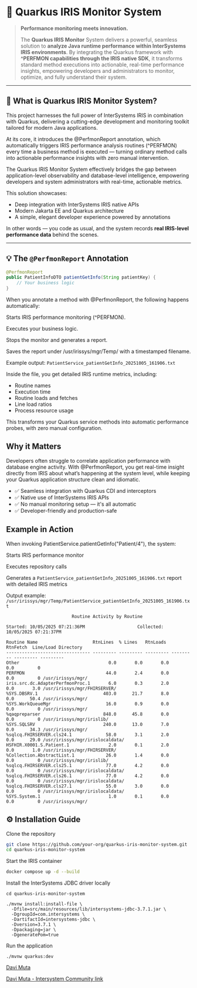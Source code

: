 # 🚀 Quarkus IRIS Monitor System

> **Performance monitoring meets innovation.**
>
> The **Quarkus IRIS Monitor** System delivers a powerful, seamless solution to **analyze Java runtime performance within InterSystems IRIS environments**. By integrating the Quarkus framework with **^PERFMON capabilities through the IRIS native SDK**, it transforms standard method executions into actionable, real-time performance insights, empowering developers and administrators to monitor, optimize, and fully understand their system.

---

## 🌟 What is Quarkus IRIS Monitor System?

This project harnesses the full power of InterSystems IRIS in combination with Quarkus, delivering a cutting-edge development and monitoring toolkit tailored for modern Java applications.

At its core, it introduces the @PerfmonReport annotation, which automatically triggers IRIS performance analysis routines (^PERFMON) every time a business method is executed — turning ordinary method calls into actionable performance insights with zero manual intervention.

The Quarkus IRIS Monitor System effectively bridges the gap between application-level observability and database-level intelligence, empowering developers and system administrators with real-time, actionable metrics.

This solution showcases:
- Deep integration with InterSystems IRIS native APIs
- Modern Jakarta EE and Quarkus architecture
- A simple, elegant developer experience powered by annotations

In other words — you code as usual, and the system records **real IRIS-level performance data** behind the scenes.

---

## 💡 The `@PerfmonReport` Annotation

```java
@PerfmonReport
public PatientInfoDTO patientGetInfo(String patientKey) {
    // Your business logic
}
```

When you annotate a method with @PerfmonReport, the following happens automatically:

Starts IRIS performance monitoring (^PERFMON).

Executes your business logic.

Stops the monitor and generates a report.

Saves the report under /usr/irissys/mgr/Temp/ with a timestamped filename.

Example output: ```PatientService_patientGetInfo_20251005_161906.txt```

Inside the file, you get detailed IRIS runtime metrics, including:

- Routine names
- Execution time
- Routine loads and fetches
- Line load ratios
- Process resource usage

This transforms your Quarkus service methods into automatic performance probes, with zero manual configuration.

## Why it Matters

Developers often struggle to correlate application performance with database engine activity.
With @PerfmonReport, you get real-time insight directly from IRIS about what’s happening at the system level, while keeping your Quarkus application structure clean and idiomatic.

- ✅ Seamless integration with Quarkus CDI and interceptors
- ✅ Native use of InterSystems IRIS APIs
- ✅ No manual monitoring setup — it's all automatic
- ✅ Developer-friendly and production-safe


## Example in Action

When invoking PatientService.patientGetInfo("Patient/4"), the system:

Starts IRIS performance monitor

Executes repository calls

Generates a ```PatientService_patientGetInfo_20251005_161906.txt``` report with detailed IRIS metrics

Output example: ```/usr/irissys/mgr/Temp/PatientService_patientGetInfo_20251005_161906.txt```
```
                         Routine Activity by Routine

Started: 10/05/2025 07:21:36PM                    Collected: 10/05/2025 07:21:37PM

Routine Name                     RtnLines  % Lines   RtnLoads  RtnFetch  Line/Load Directory
-------------------------------- --------- --------- --------- --------- --------- ---------
Other                                  0.0       0.0       0.0       0.0         0
PERFMON                               44.0       2.4       0.0       0.0         0 /usr/irissys/mgr/
iris.src.dc.AdapterPerfmonProc.1       6.0       0.3       2.0       0.0       3.0 /usr/irissys/mgr/FHIRSERVER/
%SYS.DBSRV.1                         403.0      21.7       8.0       0.0      50.4 /usr/irissys/mgr/
%SYS.WorkQueueMgr                     16.0       0.9       0.0       0.0         0 /usr/irissys/mgr/
%qaqpreparser                        848.0      45.8       0.0       0.0         0 /usr/irissys/mgr/irislib/
%SYS.SQLSRV                          240.0      13.0       7.0       0.0      34.3 /usr/irissys/mgr/
%sqlcq.FHIRSERVER.cls24.1             58.0       3.1       2.0       0.0      29.0 /usr/irissys/mgr/irislocaldata/
HSFHIR.X0001.S.Patient.1               2.0       0.1       2.0       0.0       1.0 /usr/irissys/mgr/FHIRSERVER/
%Collection.AbstractList.1            26.0       1.4       0.0       0.0         0 /usr/irissys/mgr/irislib/
%sqlcq.FHIRSERVER.cls25.1             77.0       4.2       0.0       0.0         0 /usr/irissys/mgr/irislocaldata/
%sqlcq.FHIRSERVER.cls26.1             77.0       4.2       0.0       0.0         0 /usr/irissys/mgr/irislocaldata/
%sqlcq.FHIRSERVER.cls27.1             55.0       3.0       0.0       0.0         0 /usr/irissys/mgr/irislocaldata/
%SYS.System.1                          1.0       0.1       0.0       0.0         0 /usr/irissys/mgr/
```

## ⚙️ Installation Guide

Clone the repository
```bash
git clone https://github.com/your-org/quarkus-iris-monitor-system.git
cd quarkus-iris-monitor-system
```

Start the IRIS container
```bash
docker compose up -d --build
```

Install the InterSystems JDBC driver locally
```
cd quarkus-iris-monitor-system

./mvnw install:install-file \
  -Dfile=src/main/resources/lib/intersystems-jdbc-3.7.1.jar \
  -DgroupId=com.intersystems \
  -DartifactId=intersystems-jdbc \
  -Dversion=3.7.1 \
  -Dpackaging=jar \
  -DgeneratePom=true
```

Run the application

```
./mvnw quarkus:dev
```

[Davi Muta](https://www.linkedin.com/in/davi-massaru-teixeira-muta-003284191/)

[Davi Muta - Intersystem Community link](https://community.intersystems.com/user/davi-massaru-teixeira-muta)

